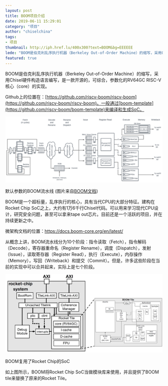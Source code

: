 ```yaml
---
layout: post
title: BOOM项目介绍
date: 2019-06-11 15:29:01
category: "项目"
author: "chiselchina"
tags:
- 项目
thumbnail: http://iph.href.lu/400x300?text=BOOM&bg=EEEEEE
lede: "BOOM是伯克利乱序执行机器（Berkeley Out-of-Order Machine）的缩写，采用Chisel硬件构造语言编写，是一款开源的，可综合，参数化的RV64GC RISC-V核心（core）的实现。"
featured: true
---
```



BOOM是伯克利乱序执行机器（Berkeley Out-of-Order Machine）的缩写，采用Chisel硬件构造语言编写，是一款开源的，可综合，参数化的RV64GC RISC-V核心（core）的实现。


Github上的位置在：[https://github.com/riscv-boom/riscv-boom](https://github.com/riscv-boom/riscv-boom)。一般通过[boom-template](https://github.com/riscv-boom/boom-template)来编译和生成SoC。

<div class="small text-center">

![](/asset/img/boom-pipeline.svg)

默认参数的BOOM流水线 (图片来自[BOOM文档](https://docs.boom-core.org/en/latest/sections/intro-overview/boom-pipeline.html))
</div>

BOOM是一个超标量，乱序执行的核心，具有当代CPU的大部分特征。建构在Rocket Chip SoC之上，大约有1万6千行Chisel代码。可以用来学习现代CPU设计，研究安全问题，甚至可以拿来tape out芯片。目前还是一个活跃的项目，并在持续更新之中。

微架构文档的位置：https://docs.boom-core.org/en/latest/

从概念上讲，BOOM流水线分为10个阶段：指令读取（Fetch），指令解码（Decode），寄存器重命名（Register Rename），调度（Dispatch），发射（Issue），读取寄存器（Register Read），执行（Execute），内存操作（Memory），写回（Writeback）和提交（Commit）。但是，许多这些阶段在当前的实现中可以合并起来，实际上是七个阶段。

<div class="small text-center">

![](/asset/img/boom-tile.jpg)

BOOM复用了Rocket Chip的SoC
</div>

如上图所示，BOOM将Rocket Chip SoC当做模块库来使用，并且提供了BOOM tile来替换了原来的Rocket Tile。
